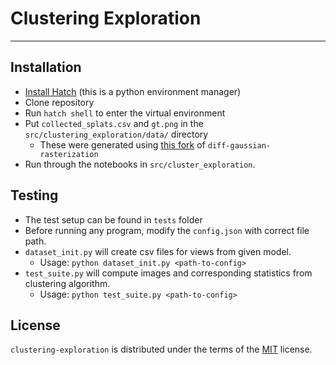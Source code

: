 # Clustering Exploration

-----

## Installation

- [Install Hatch](https://hatch.pypa.io/latest/install/) (this is a python environment manager)
- Clone repository
- Run `hatch shell` to enter the virtual environment
- Put `collected_splats.csv` and `gt.png` in the `src/clustering_exploration/data/` directory
  - These were generated using [this fork](https://github.com/PLSE-Splats/diff-gaussian-rasterization/tree/extract-all-splats) of `diff-gaussian-rasterization`
- Run through the notebooks in `src/cluster_exploration`.

## Testing
- The test setup can be found in `tests` folder
- Before running any program, modify the `config.json` with correct file path.
- `dataset_init.py` will create csv files for views from given model.
  - Usage:
```python dataset_init.py <path-to-config>```
- `test_suite.py` will compute images and corresponding statistics from clustering algorithm.
  - Usage:
```python test_suite.py <path-to-config>```

## License

`clustering-exploration` is distributed under the terms of the [MIT](https://spdx.org/licenses/MIT.html) license.
